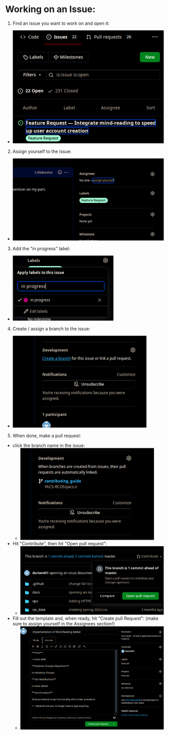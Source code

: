 # Working on an Issue:

1. Find an issue you want to work on and open it:

* ![](img/issue_listing.png)

2. Assign yourself to the issue:

* ![](img/issue_assign.png)

3. Add the "in progress" label:

* ![](img/inprogress_label.png)

4. Create / assign a branch to the issue:

* ![](img/assign_branch.png)

5. When done, make a pull request:

* click the branch name in the issue:
	* ![](img/navigating_to_branch.png)
* Hit "Contribute", then hit "Open pull request":
	* ![](img/opening_pull_request.png)
* Fill out the template and, when ready, hit "Create pull Request": (make sure to assign yourself in the Assignees section!)
	* ![](img/new_pull_request.png)